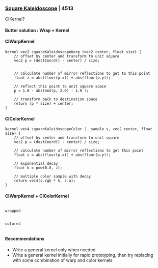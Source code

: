 
### [Square Kaleidoscope](2.3.2-square-kaleidoscope.md) | 4513

CIKernel?


#### Butter solution : Wrap + Kernel



#### CIWarpKernel

```
kernel vec2 squareKaleidoscopeWarp (vec2 center, float size) {
    // offset by center and transform to unit square
    vec2 p = (destCoord() - center) / size;


    // calculate number of mirror reflections to get to this point
    float z = abs(floor(p.x)) + abs(floor(p.y));

    // reflect this point to unit square space
    p = 1.0 - abs(mod(p, 2.0) - 1.0 );

    // transform back to destination space
    return (p * size) + center;
}

```



#### CIColorKernel

```
kernel vec4 squareKaleidoscopeColor (__sample s, vec2 center, float size) {
    // offset by center and transform to unit square
    vec2 p = (destCoord() - center) / size;

    // calculate number of mirror reflections to get this point
    float z = abs(floor(p.x)) + abs(floor(p.y));

    // exponential decay
    float k = pow(0.8, z);

    // multiple color sample with decay
    return vec4(s.rgb * k, s.a);
}
```


#### CIWarpKernel + CIColorKernel

```

wrapped


colored


```



#### Recommendations

* Write a general kernel only when needed
* Write a general kernel initially for rapid prototyping, then try replacing   with some combination of warp and color kernels
